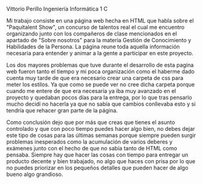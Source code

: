 Vittorio Perillo
Ingeniería Informática
1 C

Mi trabajo consiste en una página web hecha en HTML que habla sobre el "Paquitalent Show", un concurso de 
talentos real el cual me encuentro organizando junto con los compañeros de clase mencionados en el apartado 
de "Sobre nosotros" para la materia Gestión de Conocimiento y Habilidades de la Persona. La página reune 
toda aquella información necesaria para entender y animar a la gente a participar en este proyecto.

Los dos mayores problemas que tuve durante el desarrollo de esta pagína web fueron tanto el tiempo y mi poca
organización como el haberme dado cuenta muy tarde de que era necesario crear una carpeta de css para meter 
los estilos. Ya que como se puede ver no cree dicha carpeta porque cuando me entere de que era necesaria ya 
iba muy avanzado en el proyecto y quedaban pocos días para la entrega, por lo que tras pensarlo mucho decidí
no hacerla ya que no sabía que cambios conllevaba esto y si tendría que rehacer gran parte de la página.

Como conclusión dejo que por más que creas que tienes el asunto controlado y que con poco tiempo puedes hacer
algo bien, no debes dejar este tipo de cosas para las últimas semanas porque siempre pueden surgir problemas
inesperados como la acumulación de varios deberes y exámenes junto con el hecho de que no sabía tanto de HTML
como pensaba. Siempre hay que hacer las cosas con tiempo para entregar un producto decente y bien trabajado,
no algo que haces con prisa por lo que no puedes priorizar en los pequeños detalles que pueden hacer de algo
bueno algo grandioso.